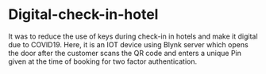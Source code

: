 # Digital-check-in-hotel
 It was to reduce the use of keys during check-in in hotels and make it digital due to COVID19. Here, it is an IOT device using Blynk server which opens the door after the customer scans the QR code and enters a unique Pin given at the time of booking for two factor authentication. 
